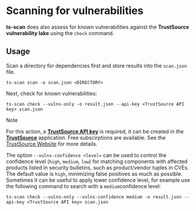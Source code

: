 # Scanning for vulnerabilities

**ts-scan** does also assess for known vulnerabilities against the **TrustSource vulnerability lake** using the `check` command. 


## Usage

Scan a directory for dependencies first and store results into the ```scan.json``` file.

```shell
ts-scan scan -o scan.json <DIRECTORY>
```

Next, check for known vulnerabilities: 

```shell
ts-scan check --vulns-only -o result.json --api-key <TrustSource API key> scan.json
```
> [!NOTE]
>
> For this action, a **[TrustSource API key](https://trustsource.github.io/api-docs/keymgmt)** is required, it can be created in the **[TrustSource](https://app.trustsource.io)** application. Free subscirptions are available. See the [TrustSource Website](https://www.trustsource.io/editions) for more details.

The option ```--vulns-confidence <level>``` can be used to control the confidence level (```high```, ```medium```, ```low```) for matching components with affected products listed in security bulletins, such as product/vendor tuples in CVEs. The default value is ```high```, minimizing false positives as much as possible. Sometimes it can be useful to apply lower confidence level, for example use the following command to search with a ```medium```confidence level:  

```shell
ts-scan check --vulns-only --vulns-confidence medium -o result.json --api-key <TrustSource API key> scan.json
```

